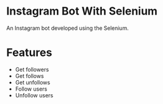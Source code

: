 # Instagram Bot With Selenium
An Instagram bot developed using the Selenium.
# Features
* Get followers
* Get follows
* Get unfollows
* Follow users
* Unfollow users
